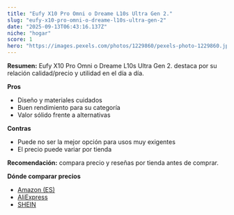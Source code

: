 ```yaml
---
title: "Eufy X10 Pro Omni o Dreame L10s Ultra Gen 2."
slug: "eufy-x10-pro-omni-o-dreame-l10s-ultra-gen-2"
date: "2025-09-13T06:43:16.137Z"
niche: "hogar"
score: 1
hero: "https://images.pexels.com/photos/1229860/pexels-photo-1229860.jpeg?auto=compress&cs=tinysrgb&fit=crop&h=627&w=1200&auto=compress&cs=tinysrgb&w=1200&h=675&fit=crop"
---
```


**Resumen:** Eufy X10 Pro Omni o Dreame L10s Ultra Gen 2. destaca por su relación calidad/precio y utilidad en el día a día.

**Pros**
- Diseño y materiales cuidados
- Buen rendimiento para su categoría
- Valor sólido frente a alternativas

**Contras**
- Puede no ser la mejor opción para usos muy exigentes
- El precio puede variar por tienda

**Recomendación:** compara precio y reseñas por tienda antes de comprar.

**Dónde comparar precios**
- [Amazon (ES)](https://www.amazon.es/s?k=Eufy%20X10%20Pro%20Omni%20o%20Dreame%20L10s%20Ultra%20Gen%202.&tag=teknovashop25-21)
- [AliExpress](https://www.aliexpress.com/wholesale?SearchText=Eufy%20X10%20Pro%20Omni%20o%20Dreame%20L10s%20Ultra%20Gen%202.)
- [SHEIN](https://www.shein.com/pdsearch/Eufy%20X10%20Pro%20Omni%20o%20Dreame%20L10s%20Ultra%20Gen%202.)
